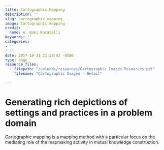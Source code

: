 ```yaml
---
title: Cartographic Mapping
description: ''
slug: cartographic-mapping
image: Cartographic mapping
credit:
  name: A. Baki Kocaballi
keywords: ''
categories:
- ''
- ''
date: 2017-10-31 21:28:43 -0500
type: page
resource_files:
  - filepath: "/uploads/resources/Cartographic Images Resources.pdf"
    filename: "Cartographic Images - Retail"

---
```

# Generating rich depictions of settings and practices in a problem domain

Cartographic mapping is a mapping method  with a particular focus on the mediating role of  the mapmaking activity in mutual knowledge construction.

